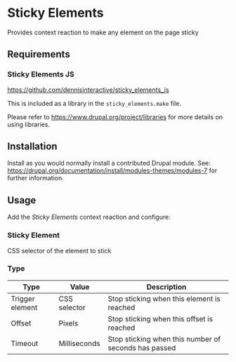 # Sticky Elements

Provides context reaction to make any element on the page sticky

## Requirements 

### Sticky Elements JS
https://github.com/dennisinteractive/sticky_elements_js

This is included as a library in the `sticky_elements.make` file.

Please refer to https://www.drupal.org/project/libraries for more details on using libraries.


## Installation

Install as you would normally install a contributed Drupal module. See:
https://drupal.org/documentation/install/modules-themes/modules-7 for further
information.

## Usage

Add the _Sticky Elements_ context reaction and configure:

### Sticky Element
CSS selector of the element to stick

### Type
| Type            | Value        | Description                                          |
| --------------- | ------------ | ---------------------------------------------------- |
| Trigger element | CSS selector | Stop sticking when this element is reached           |
| Offset          | Pixels       | Stop sticking when this offset is reached            |
| Timeout         | Milliseconds | Stop sticking when this number of seconds has passed |

